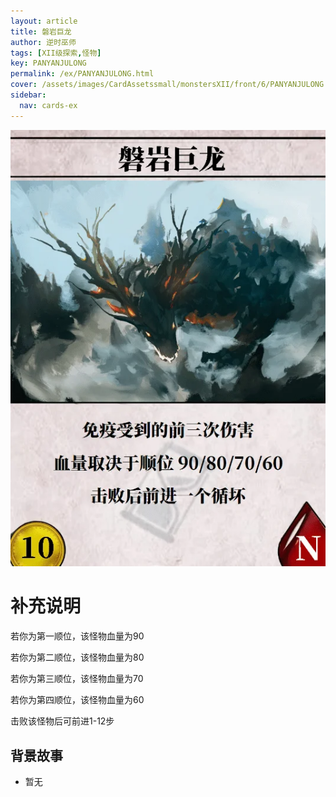 ```yaml
---
layout: article
title: 磐岩巨龙
author: 逆时巫师
tags: [XII级探索,怪物]
key: PANYANJULONG
permalink: /ex/PANYANJULONG.html
cover: /assets/images/CardAssetssmall/monstersXII/front/6/PANYANJULONG.webp
sidebar:
  nav: cards-ex
---
```

![](/assets/images/CardAssets/monstersXII/front/6/PANYANJULONG.webp)

# 补充说明

若你为第一顺位，该怪物血量为90

若你为第二顺位，该怪物血量为80

若你为第三顺位，该怪物血量为70

若你为第四顺位，该怪物血量为60

击败该怪物后可前进1-12步

## 背景故事
* 暂无